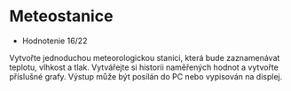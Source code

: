 # Meteostanice

- Hodnotenie 16/22

Vytvořte jednoduchou meteorologickou stanici, která bude zaznamenávat teplotu, vlhkost a tlak. Vytvářejte si historii naměřených hodnot a vytvořte příslušné grafy. Výstup může být posílán do PC nebo vypisován na displej. 
